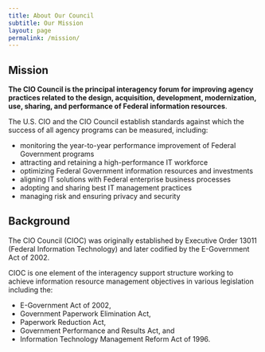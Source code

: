 ```yaml
---
title: About Our Council
subtitle: Our Mission
layout: page
permalink: /mission/
---
```


## Mission

**The CIO Council is the principal interagency forum for improving agency practices related to the design, acquisition, development, modernization, use, sharing, and performance of Federal information resources**.

The U.S. CIO and the CIO Council establish standards against which the success of all agency programs can be measured, including:

* monitoring the year-to-year performance improvement of Federal Government programs
* attracting and retaining a high-performance IT workforce
* optimizing Federal Government information resources and investments
* aligning IT solutions with Federal enterprise business processes
* adopting and sharing best IT management practices
* managing risk and ensuring privacy and security

## Background

The CIO Council (CIOC) was originally established by Executive Order 13011 (Federal Information Technology) and later codified by the E-Government Act of 2002.

CIOC is one element of the interagency support structure working to achieve information resource management objectives  in various legislation including the:

* E-Government Act of 2002,
* Government Paperwork Elimination Act,
* Paperwork Reduction Act,
* Government Performance and Results Act, and
* Information Technology Management Reform Act of 1996.
